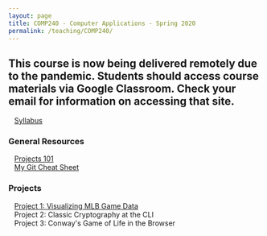 ```yaml
---
layout: page
title: COMP240 - Computer Applications - Spring 2020
permalink: /teaching/COMP240/
---
```


## This course is now being delivered remotely due to the pandemic. Students should access course materials via Google Classroom. Check your email for information on accessing that site.


&nbsp;&nbsp;&nbsp;[Syllabus](/teaching/COMP240/comp240-syllabus.pdf)

### General Resources

&nbsp;&nbsp;&nbsp;[Projects 101](/teaching/COMP240/resources/projects101)  
&nbsp;&nbsp;&nbsp;[My Git Cheat Sheet](/blog/2020/01/YAGCS)

### Projects

&nbsp;&nbsp;&nbsp;[Project 1: Visualizing MLB Game Data](/teaching/COMP240/projects/tufteMLB)  
&nbsp;&nbsp;&nbsp;Project 2: Classic Cryptography at the CLI  
&nbsp;&nbsp;&nbsp;Project 3: Conway's Game of Life in the Browser
